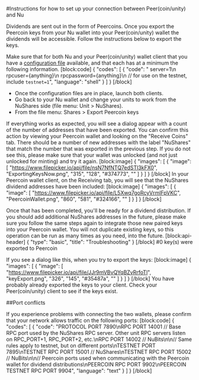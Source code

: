#Instructions for how to set up your connection between Peer(coin/unity) and Nu

Dividends are sent out in the form of Peercoins. Once you export the Peercoin keys from your Nu wallet into your Peer(coin/unity) wallet the dividends will be accessible. Follow the instructions below to export the keys.

Make sure that for both Nu and your Peer(coin/unity) wallet client that you have a [configuration file](http://docs.nubits.com/v1.0/docs/creating-conf-file) available, and that each has at a minimum the following information.
[block:code]
{
  "codes": [
    {
      "code": "  server=1\n  rpcuser={anything}\n  rpcpassword={anything}\n  // for use on the testnet, include `testnet=1`",
      "language": "shell"
    }
  ]
}
[/block]
  * Once the configuration files are in place, launch both clients.
  * Go back to your Nu wallet and change your units to work from the NuShares side (file menu: Unit > NuShares).
  * From the file menu: Shares > Export Peercoin keys

If everything works as expected, you will see a dialog appear with a count of the number of addresses that have been exported. You can confirm this action by viewing your Peercoin wallet and looking on the "Receive Coins" tab. There should be a number of new addresses with the label "NuShares" that match the number that was exported in the previous step. If you do not see this, please make sure that your wallet was unlocked (and not just unlocked for minting) and try it again.
[block:image]
{
  "images": [
    {
      "image": [
        "https://www.filepicker.io/api/file/nsN7NfNTQ7edSTl3kFX0",
        "ExportingKeysNow.png",
        "315",
        "128",
        "#374773",
        ""
      ]
    }
  ]
}
[/block]
In your Peercoin wallet client, on the Receiving tab, you will see that the NuShares dividend addresses have been included:
[block:image]
{
  "images": [
    {
      "image": [
        "https://www.filepicker.io/api/file/L5Xwq7goRcyVrmlFpVKC",
        "PeercoinWallet.png",
        "860",
        "581",
        "#324166",
        ""
      ]
    }
  ]
}
[/block]

Once that has been completed, you'll be ready for a dividend distribution. If you should add additional NuShares addresses in the future, please make sure you follow the same steps again to integrate those new paired keys into your Peercoin wallet. You will not duplicate existing keys, so this operation can be run as many times as you need, into the future.
[block:api-header]
{
  "type": "basic",
  "title": "Troubleshooting"
}
[/block]
#0 key(s) were exported to Peercoin

If you see a dialog like this, when you try to export the keys:
[block:image]
{
  "images": [
    {
      "image": [
        "https://www.filepicker.io/api/file/JJr9mVBvQYqBZvRrfoTl",
        "keyExport.png",
        "326",
        "145",
        "#35487a",
        ""
      ]
    }
  ]
}
[/block]
You have probably already exported the keys to your client. Check your Peer(coin/unity) client to see if the keys exist.

##Port conflicts

If you experience problems with connecting the two wallets, please confirm that your network allows traffic on the following ports:
[block:code]
{
  "codes": [
    {
      "code": "PROTOCOL PORT  7890\nRPC PORT  14001     // Base RPC port used by the NuShares RPC server. Other unit RPC servers listen on RPC_PORT+1, RPC_PORT+2, etc.\nRPC PORT  14002     // NuBits\n\n// Same rules apply to testnet, but on different ports\nTESTNET PORT   7895\nTESTNET RPC PORT  15001     // NuShares\nTESTNET RPC PORT  15002     // NuBits\n\n// Peercoin ports used when communicating with the Peercoin wallet for dividend distributions\nPEERCOIN RPC PORT  9902\nPEERCOIN TESTNET RPC PORT  9904",
      "language": "text"
    }
  ]
}
[/block]
